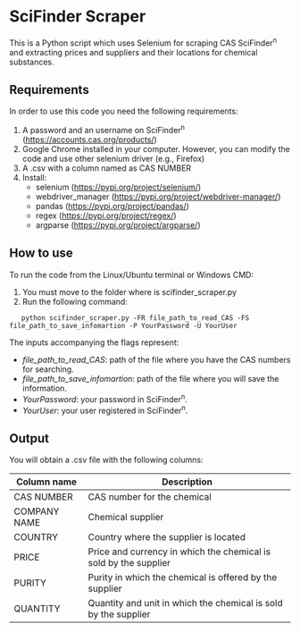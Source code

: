 # SciFinder Scraper

This is a Python script which uses Selenium for scraping CAS SciFinder<sup>n</sup> and extracting prices and suppliers and their locations for chemical substances.

## Requirements

In order to use this code you need the following requirements:

1. A password and an username on SciFinder<sup>n</sup> (https://accounts.cas.org/products/)
2. Google Chrome installed in your computer. However, you can modify the code and use other selenium driver (e.g., Firefox)
3. A .csv with a column named as CAS NUMBER
4. Install:
   - selenium (https://pypi.org/project/selenium/)
   - webdriver_manager (https://pypi.org/project/webdriver-manager/)
   - pandas (https://pypi.org/project/pandas/)
   - regex (https://pypi.org/project/regex/)
   - argparse (https://pypi.org/project/argparse/)

## How to use

To run the code from the Linux/Ubuntu terminal or Windows CMD:

1. You must move to the folder where is scifinder_scraper.py
2. Run the following command: 

```
   python scifinder_scraper.py -FR file_path_to_read_CAS -FS file_path_to_save_infomartion -P YourPassword -U YourUser
```
The inputs accompanying the flags represent:

   - *file_path_to_read_CAS*: path of the file where you have the CAS numbers for searching.
   - *file_path_to_save_infomartion*: path of the file where you will save the information.
   - *YourPassword*: your password in SciFinder<sup>n</sup>.
   - *YourUser*: your user registered in SciFinder<sup>n</sup>.

## Output

You will obtain a .csv file with the following columns:

| Column name | Description |
| ------------- | ------------- |
| CAS NUMBER | CAS number for the chemical |
| COMPANY NAME | Chemical supplier |
| COUNTRY | Country where the supplier is located |
| PRICE | Price and currency in which the chemical is sold by the supplier |
| PURITY | Purity in which the chemical is offered by the supplier |
| QUANTITY | Quantity and unit in which the chemical is sold by the supplier |

